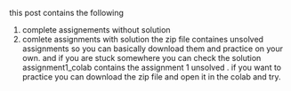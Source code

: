 this post contains the following 
  1. complete assignements without solution 
  2. comlete assignments with solution
  the zip file containes unsolved assignments so you can basically download them and practice on your own.
  and if you are stuck somewhere you can check the solution 
assignment1_colab contains the assignment 1 unsolved . if you want to practice you can download the zip file and open it in the colab and try.

